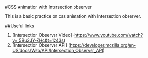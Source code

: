 #CSS Animation with Intersection observer

This is a basic practice on css animation with Intersection observer.

##Useful links

1. [Intersection Observer Video] (https://www.youtube.com/watch?v=_5Bu3JY-ZHc&t=1243s)
2. [Intersection Observer API] (https://developer.mozilla.org/en-US/docs/Web/API/Intersection_Observer_API)
